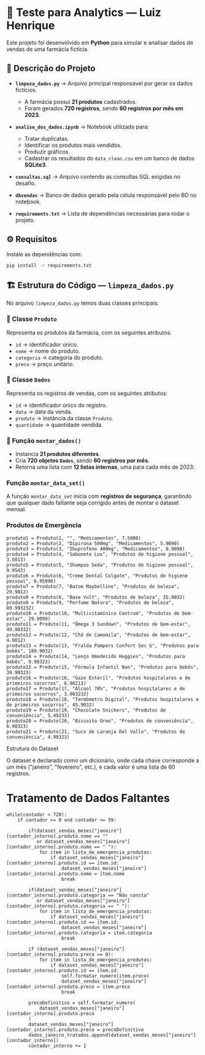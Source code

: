 # 🧪 Teste para Analytics — Luiz Henrique

Este projeto foi desenvolvido em **Python** para simular e analisar dados de vendas de uma farmácia fictícia.

## 📌 Descrição do Projeto

- **`limpeza_dados.py`** → Arquivo principal responsável por gerar os dados fictícios.  
  - A farmácia possui **21 produtos** cadastrados.  
  - Foram gerados **720 registros**, sendo **60 registros por mês em 2023**.  

- **`analise_dos_dados.ipynb`** → Notebook utilizado para:  
  - Tratar duplicatas.  
  - Identificar os produtos mais vendidos.  
  - Produzir gráficos.  
  - Cadastrar os resultados do `data_clean.csv` em um banco de dados **SQLite3**.  

- **`consultas.sql`** → Arquivo contendo as consultas SQL exigidas no desafio.  

- **`dbvendas`** → Banco de dados gerado pela célula responsável pelo BD no notebook.  

- **`requirements.txt`** → Lista de dependências necessárias para rodar o projeto.  

## ⚙️ Requisitos

Instale as dependências com:

```bash
pip install -r requirements.txt

```

## 🏗️ Estrutura do Código — `limpeza_dados.py`

No arquivo `limpeza_dados.py` temos duas classes principais:

### 🔹 Classe `Produto`
Representa os produtos da farmácia, com os seguintes atributos:
- `id` → identificador único.  
- `nome` → nome do produto.  
- `categoria` → categoria do produto.  
- `preco` → preço unitário.  

### 🔹 Classe `Dados`
Representa os registros de vendas, com os seguintes atributos:
- `id` → identificador único do registro.  
- `data` → data da venda.  
- `produto` → instância da classe `Produto`.  
- `quantidade` → quantidade vendida.  

### 🔹 Função `montar_dados()`
- Instancia **21 produtos diferentes**.  
- Cria **720 objetos `Dados`**, sendo **60 registros por mês**.  
- Retorna uma lista com **12 listas internas**, uma para cada mês de 2023:  

### Função `montar_data_set()`

A função `montar_data_set` inicia com **registros de segurança**, garantindo que qualquer dado faltante seja corrigido antes de montar o dataset mensal.  

### Produtos de Emergência

```
produto1 = Produto(1, "", "Medicamentos", 7.5000)
produto2 = Produto(2, "Dipirona 500mg", "Medicamentos", 5.9090)
produto3 = Produto(3, "Ibuprofeno 400mg", "Medicamentos", 8.9098)
produto4 = Produto(4, "Sabonete Lux", "Produtos de higiene pessoal", 3.5013)
produto5 = Produto(5, "Shampoo Seda", "Produtos de higiene pessoal", 9.9543)
produto6 = Produto(6, "Creme Dental Colgate", "Produtos de higiene pessoal", 6.95098)
produto7 = Produto(7, "Batom Maybelline", "Produtos de beleza", 29.9012)
produto8 = Produto(8, "Base Vult", "Produtos de beleza", 35.9032)
produto9 = Produto(9, "Perfume Natura", "Produtos de beleza", 89.993232)
produto10 = Produto(10, "Multivitamínico Centrum", "Produtos de bem-estar", 29.9099)
produto11 = Produto(11, "Ômega 3 Sundown", "Produtos de bem-estar", 49.90332)
produto12 = Produto(12, "Chá de Camomila", "Produtos de bem-estar", 4.9012)
produto13 = Produto(13, "Fralda Pampers Confort Sec G", "Produtos para bebês", 189.9032)
produto14 = Produto(14, "Lenço Umedecido Huggies", "Produtos para bebês", 9.90323)
produto15 = Produto(15, "Fórmula Infantil Nan", "Produtos para bebês", 39.90323)
produto16 = Produto(16, "Gaze Estéril", "Produtos hospitalares e de primeiros socorros", 6.90213)
produto17 = Produto(17, "Álcool 70%", "Produtos hospitalares e de primeiros socorros", 3.903232)
produto18 = Produto(18, "Termômetro Digital", "Produtos hospitalares e de primeiros socorros", 45.9032)
produto19 = Produto(19, "Chocolate Snickers", "Produtos de conveniência", 5.49233)
produto20 = Produto(20, "Biscoito Oreo", "Produtos de conveniência", 6.90323)
produto21 = Produto(21, "Suco de Laranja Del Valle", "Produtos de conveniência", 4.90323)

``` 

Estrutura do Dataset

O dataset é declarado como um dicionário, onde cada chave corresponde a um mês ("janeiro", "fevereiro", etc.), e cada valor é uma lista de 60 registros.

# Tratamento de Dados Faltantes
```
while(contador < 720):
    if contador >= 0 and contador <= 59:

        if(dataset_vendas_meses["janeiro"][contador_interno].produto.nome == "" 
           or dataset_vendas_meses["janeiro"][contador_interno].produto.nome == " "):
            for item in lista_de_emergencia_produtos:
                if dataset_vendas_meses["janeiro"][contador_interno].produto.id == item.id:
                    dataset_vendas_meses["janeiro"][contador_interno].produto.nome = item.nome
                    break

        if(dataset_vendas_meses["janeiro"][contador_interno].produto.categoria == "Não consta" 
           or dataset_vendas_meses["janeiro"][contador_interno].produto.categoria == " "):
            for item in lista_de_emergencia_produtos:
                if dataset_vendas_meses["janeiro"][contador_interno].produto.id == item.id:
                    dataset_vendas_meses["janeiro"][contador_interno].produto.categoria = item.categoria
                    break

        if (dataset_vendas_meses["janeiro"][contador_interno].produto.preco == 0):
            for item in lista_de_emergencia_produtos:
                if dataset_vendas_meses["janeiro"][contador_interno].produto.id == item.id:
                    self.formatar_numero(item.preco)
                    dataset_vendas_meses["janeiro"][contador_interno].produto.preco = item.preco
                    break

        precoDefinitivo = self.formatar_numero(
            dataset_vendas_meses["janeiro"][contador_interno].produto.preco
        )
        dataset_vendas_meses["janeiro"][contador_interno].produto.preco = precoDefinitivo
        dados_janeiro_tratados.append(dataset_vendas_meses["janeiro"][contador_interno])
        contador_interno += 1

```